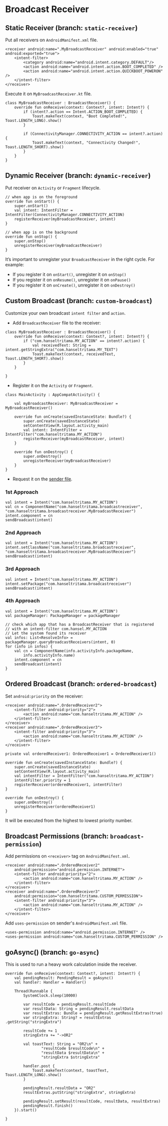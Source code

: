 # Broadcast Receiver

## Static Receiver (branch: `static-receiver`)
Put all receivers on `AndroidManifest.xml` file.
```
<receiver android:name=".MyBroadcastReceiver" android:enabled="true" android:exported="true">
    <intent-filter>
        <category android:name="android.intent.category.DEFAULT"/>
        <action android:name="android.intent.action.BOOT_COMPLETED" />
        <action android:name="android.intent.action.QUICKBOOT_POWERON" />
    </intent-filter>
</receiver>
```
Execute it on `MyBroadcastReceiver.kt` file.
```
class MyBroadcastReceiver : BroadcastReceiver() {
    override fun onReceive(context: Context?, intent: Intent?) {
        if (intent?.action == Intent.ACTION_BOOT_COMPLETED) {
            Toast.makeText(context, "Boot Completed!", Toast.LENGTH_LONG).show()
        }

        if (ConnectivityManager.CONNECTIVITY_ACTION == intent?.action) {
            Toast.makeText(context, "Connectivity Changed!", Toast.LENGTH_SHORT).show()
        }
    }
}
```

## Dynamic Receiver (branch: `dynamic-receiver`)
Put receiver on `Activity` or `Fragment` lifecycle.
```
// when app is on the foreground
override fun onStart() {
    super.onStart()
    val intent: IntentFilter = IntentFilter(ConnectivityManager.CONNECTIVITY_ACTION)
    registerReceiver(myBroadcastReceiver, intent)
}

// when app is on the background
override fun onStop() {
    super.onStop()
    unregisterReceiver(myBroadcastReceiver)
}
```
It’s important to unregister your `BroadcastReceiver` in the right cycle. For example: 

* If you register it on `onStart()`, unregister it on `onStop()`
* If you register it on `onResume()`, unregister it on `onPause()`
* If you register it on `onCreate()`, unregister it on `onDestroy()`

## Custom Broadcast (branch: `custom-broadcast`)
Customize your own broadcast `intent filter` and `action`.
* Add `BroadcastReceiver` file to the receiver:
```
class MyBroadcastReceiver : BroadcastReceiver() {
    override fun onReceive(context: Context?, intent: Intent?) {
        if ("com.hanseltritama.MY_ACTION" == intent?.action) {
            val receivedText: String = intent.getStringExtra("com.hanseltritama.MY_TEXT")
            Toast.makeText(context, receivedText, Toast.LENGTH_SHORT).show()
        }
    }

}
```
* Register it on the `Activity` or `Fragment`.
```
class MainActivity : AppCompatActivity() {

    val myBroadcastReceiver: MyBroadcastReceiver = MyBroadcastReceiver()

    override fun onCreate(savedInstanceState: Bundle?) {
        super.onCreate(savedInstanceState)
        setContentView(R.layout.activity_main)
        val intent: IntentFilter = IntentFilter("com.hanseltritama.MY_ACTION")
        registerReceiver(myBroadcastReceiver, intent)
    }

    override fun onDestroy() {
        super.onDestroy()
        unregisterReceiver(myBroadcastReceiver)
    }
}
```
* Request it on the [sender file](https://github.com/hanselgunawan/BroadcastSender).
  
### 1st Approach
```
val intent = Intent("com.hanseltritama.MY_ACTION")
val cn = ComponentName("com.hanseltritama.broadcastreceiver", "com.hanseltritama.broadcastreceiver.MyBroadcastReceiver")
intent.component = cn
sendBroadcast(intent)
```
### 2nd Approach
```
val intent = Intent("com.hanseltritama.MY_ACTION")
intent.setClassName("com.hanseltritama.broadcastreceiver", "com.hanseltritama.broadcastreceiver.MyBroadcastReceiver")
sendBroadcast(intent)
```
### 3rd Approach
```
val intent = Intent("com.hanseltritama.MY_ACTION")
intent.setPackage("com.hanseltritama.broadcastreceiver")
sendBroadcast(intent)
```
### 4th Approach
```
val intent = Intent("com.hanseltritama.MY_ACTION")
val packageManager: PackageManager = packageManager

// check which app that has a BroadcastReceiver that is registered
// with an intent-filter com.hansel.MY_ACTION
// Let the system found its receiver
val infos: List<ResolveInfo> = packageManager.queryBroadcastReceivers(intent, 0)
for (info in infos) {
    val cn = ComponentName(info.activityInfo.packageName,
        info.activityInfo.name)
    intent.component = cn
    sendBroadcast(intent)
}
```
## Ordered Broadcast (branch: `ordered-broadcast`)
Set `android:priority` on the receiver:
```
<receiver android:name=".OrderedReceiver2">
    <intent-filter android:priority="2">
        <action android:name="com.hanseltritama.MY_ACTION" />
    </intent-filter>
</receiver>
<receiver android:name=".OrderedReceiver3">
    <intent-filter android:priority="3">
        <action android:name="com.hanseltritama.MY_ACTION" />
    </intent-filter>
</receiver>
```
```
private val orderedReceiver1: OrderedReceiver1 = OrderedReceiver1()

override fun onCreate(savedInstanceState: Bundle?) {
    super.onCreate(savedInstanceState)
    setContentView(R.layout.activity_main)
    val intentFilter = IntentFilter("com.hanseltritama.MY_ACTION")
    intentFilter.priority = 1
    registerReceiver(orderedReceiver1, intentFilter)
}

override fun onDestroy() {
    super.onDestroy()
    unregisterReceiver(orderedReceiver1)
}
```
It will be executed from the highest to lowest priority number.
## Broadcast Permissions (branch: `broadcast-permission`)
Add permissions on `<receiver>` tag on `AndroidManifest.xml`.
```
<receiver android:name=".OrderedReceiver2"
    android:permission="android.permission.INTERNET">
    <intent-filter android:priority="2">
        <action android:name="com.hanseltritama.MY_ACTION" />
    </intent-filter>
</receiver>
<receiver android:name=".OrderedReceiver3"
    android:permission="com.hanseltritama.CUSTOM_PERMISSION">
    <intent-filter android:priority="3">
        <action android:name="com.hanseltritama.MY_ACTION" />
    </intent-filter>
</receiver>
```
Add `uses-permission` on sender's `AndroidManifest.xml` file.
```
<uses-permission android:name="android.permission.INTERNET" />
<uses-permission android:name="com.hanseltritama.CUSTOM_PERMISSION" />
```
## goAsync() (branch: `go-async`)
This is used to run a heavy work calculation inside the receiver.
```
override fun onReceive(context: Context?, intent: Intent?) {
    val pendingResult: PendingResult = goAsync()
    val handler: Handler = Handler()

    Thread(Runnable {
        SystemClock.sleep(10000)

        var resultCode = pendingResult.resultCode
        var resultData: String = pendingResult.resultData
        var resultExtras: Bundle = pendingResult.getResultExtras(true)
        var stringExtra: String? = resultExtras .getString("stringExtra")

        resultCode += 1
        stringExtra += "->OR2"

        val toastText: String = "OR2\n" +
                "resultCode $resultCode\n" +
                "resultData $resultData\n" +
                "stringExtra $stringExtra"

        handler.post {
            Toast.makeText(context, toastText, Toast.LENGTH_LONG).show()
        }

        pendingResult.resultData = "OR2"
        resultExtras.putString("stringExtra", stringExtra)

        pendingResult.setResult(resultCode, resultData, resultExtras)
        pendingResult.finish()
    }).start()

}
```
